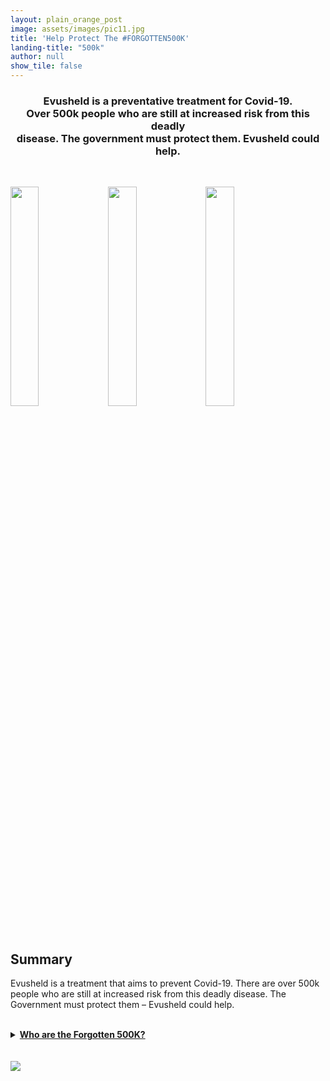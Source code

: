 ```yaml
---
layout: plain_orange_post
image: assets/images/pic11.jpg
title: 'Help Protect The #FORGOTTEN500K'
landing-title: "500k"
author: null
show_tile: false
---
```


<h3><center>Evusheld is a preventative treatment for Covid-19. <br> Over 500k people who are still at increased risk from this deadly <br> disease. The government must protect them. Evusheld could help.</center></h3>

<br>

<a href="https://getevusheld.uk/how-can-you-help/"><img src="https://getevusheld.uk/assets/images/landing_page/How_Can_You_Help.png" alt="" style="float: left; width: 30%; margin-right: 1%; margin-bottom: 0.5em;" /></a><a href="https://getevusheld.uk/about-evusheld/"><img src="https://getevusheld.uk/assets/images/landing_page/About_Evusheld.png" alt="" style="float: left; width: 30%; margin-right: 1%; margin-bottom: 0.5em;"/></a><a href="https://getevusheld.uk/hear-our-stories/"><img src="https://getevusheld.uk/assets/images/landing_page/Hear_Their_Stories.png" alt="" style="float: left; width: 30%; margin-right: 1%; margin-bottom: 0.5em;"/></a>

<p style="clear: both;">

<br>

<h2>Summary</h2>

<p>Evusheld is a treatment that aims to prevent Covid-19. There are over 500k people who are still at increased risk from this deadly disease. The Government must protect them – Evusheld could help.</p>

<br>

<details>
<summary><b><u>Who are the Forgotten 500K?</u></b></summary>
<br>
<p>There are at least 500,000 people in the UK who are immunocompromised. This means they are often at higher risk from Covid-19. It also means that they are less likely to be well-protected by vaccines, because their immune systems are less able to protect against, and fight off, infection. </p>

<p>As a result, many are still taking precautions, even continuing to shield in their homes. According to a survey by Blood Cancer UK, for example, 82% of people with blood cancer are still anxious about the threat of Covid. A survey conducted by Immunodeficiency UK showed that 28% of people affected by primary immunodeficiency were not going out at all, while 44% reported little confidence in leaving their homes due to the threat of becoming infected. This forgotten community desperately wants to return to normal, be able to work safely, see their friends, and hug their loved ones.<b> Evusheld could help them. </b> </p>

</details>
<br>
<br>
<img src="https://getevusheld.uk/assets/images/landing_page/Supported_by_Logos.png">
